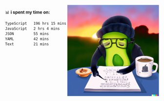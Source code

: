   <a href="https://labs.openai.com/s/SDpMzMDOjceb9FnPC9VOoBlW">
    <img align="right" alt="png" src="https://raw.githubusercontent.com/raghavan/raghavan/main/dalle_avocado.png" width="300" />
  </a>

📊 **i spent my time on:**
<!--START_SECTION:waka-->

```txt
TypeScript   196 hrs 15 mins ████████████████████████▒   97.26 %
JavaScript   2 hrs 4 mins    ▒░░░░░░░░░░░░░░░░░░░░░░░░   01.03 %
JSON         55 mins         ░░░░░░░░░░░░░░░░░░░░░░░░░   00.46 %
YAML         42 mins         ░░░░░░░░░░░░░░░░░░░░░░░░░   00.35 %
Text         21 mins         ░░░░░░░░░░░░░░░░░░░░░░░░░   00.18 %
```

<!--END_SECTION:waka-->

